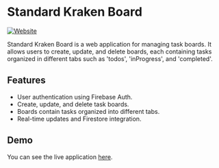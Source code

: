 # Standard Kraken Board

[![Website](https://img.shields.io/website?url=https%3A%2F%2Fstandard-kraken-board.web.app%2Fboards)](https://standard-kraken-board.web.app/boards)

Standard Kraken Board is a web application for managing task boards. It allows users to create, update, and delete boards, each containing tasks organized in different tabs such as 'todos', 'inProgress', and 'completed'.

## Features

- User authentication using Firebase Auth.
- Create, update, and delete task boards.
- Boards contain tasks organized into different tabs.
- Real-time updates and Firestore integration.

## Demo

You can see the live application [here](https://standard-kraken-board.web.app/boards).

